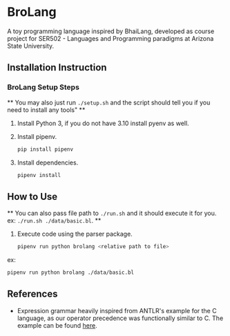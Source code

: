 # BroLang

A toy programming language inspired by BhaiLang, developed as course project for SER502 - Languages and Programming paradigms at Arizona State University.

## Installation Instruction

### BroLang Setup Steps

** You may also just run `./setup.sh` and the script should tell you if you need to install any tools" **

1. Install Python 3, if you do not have 3.10 install pyenv as well.

2. Install pipenv.
   
   ```sh
   pip install pipenv
   ```

3. Install dependencies.
   
   ```sh
   pipenv install
   ```

## How to Use

** You can also pass file path to `./run.sh` and it should execute it for you. ex: `./run.sh ./data/basic.bl`. **

1. Execute code using the parser package.
   
   ```sh
   pipenv run python brolang <relative path to file>
   ```

ex:

```sh
pipenv run python brolang ./data/basic.bl
```

## References

- Expression grammar heavily inspired from ANTLR's example for the C language, as our operator precedence was functionally similar to C. The example can be found [here](https://github.com/antlr/grammars-v4/blob/master/c/C.g4).
